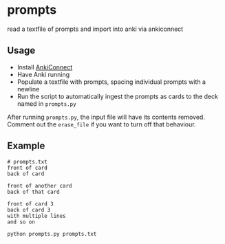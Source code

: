 # prompts
read a textfile of prompts and import into anki via ankiconnect

## Usage
* Install [AnkiConnect](https://ankiweb.net/shared/info/2055492159)
* Have Anki running
* Populate a textfile with prompts, spacing individual prompts with a newline
* Run the script to automatically ingest the prompts as cards to the deck named in `prompts.py`

After running `prompts.py`, the input file will have its contents removed. Comment out the `erase_file` if you want to turn off that behaviour.

## Example

```
# prompts.txt
front of card
back of card

front of another card
back of that card

front of card 3
back of card 3
with multiple lines
and so on
```

```
python prompts.py prompts.txt
```

